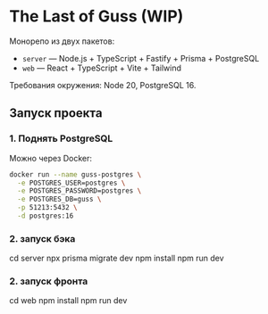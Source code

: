 # The Last of Guss (WIP)

Монорепо из двух пакетов:
- `server` — Node.js + TypeScript + Fastify + Prisma + PostgreSQL
- `web`    — React + TypeScript + Vite + Tailwind

Требования окружения: Node 20, PostgreSQL 16.

## Запуск проекта

### 1. Поднять PostgreSQL
Можно через Docker:

```bash
docker run --name guss-postgres \
  -e POSTGRES_USER=postgres \
  -e POSTGRES_PASSWORD=postgres \
  -e POSTGRES_DB=guss \
  -p 51213:5432 \
  -d postgres:16
```

### 2. запуск бэка
cd server
npx prisma migrate dev
npm install
npm run dev


### 2. запуск фронта
cd web
npm install
npm run dev
